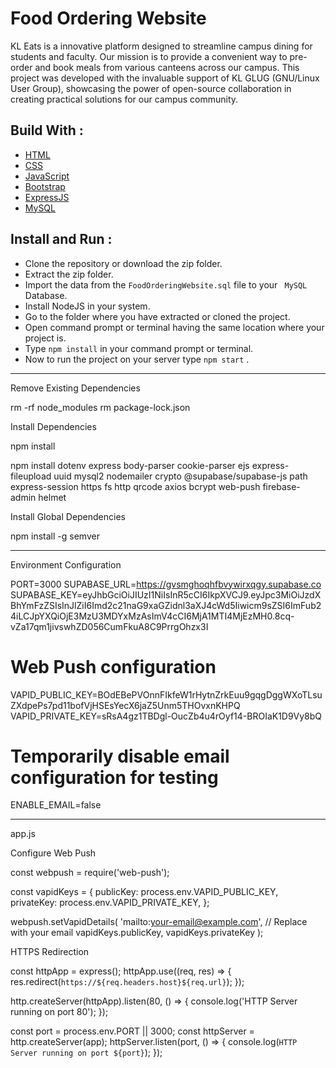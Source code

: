 # Food Ordering Website
KL Eats is a innovative platform designed to streamline campus dining for students and faculty. Our mission is to provide a convenient way to pre-order and book meals from various canteens across our campus. This project was developed with the invaluable support of KL GLUG (GNU/Linux User Group), showcasing the power of open-source collaboration in creating practical solutions for our campus community.


## Build With :
<ul>
    <li><a href="https://www.w3schools.com/html/" target="_blank">HTML</a></li>
    <li><a href="https://www.w3schools.com/css/" target="_blank">CSS</a></li>
    <li><a href="https://www.w3schools.com/js/" target="_blank">JavaScript</a></li>
    <li><a href="https://www.w3schools.com/bootstrap5/index.php" target="_blank">Bootstrap</a></li>
    <li><a href="https://expressjs.com/" target="_blank">ExpressJS</a></li>
    <li><a href="https://www.w3schools.com/mysql/default.asp" target="_blank">MySQL</a></li>
</ul>

## Install and Run :
- Clone the repository or download the zip folder.
- Extract the zip folder.
- Import the data from the ``` FoodOrderingWebsite.sql ``` file to your ``` MySQL``` Database.
- Install NodeJS in your system.
- Go to the folder where you have extracted or cloned the project.
- Open command prompt or terminal having the same location where your project is.
- Type ``` npm install ``` in your command prompt or terminal.
- Now to run the project on your server type ``` npm start ``` .





---------------------------------------------------------------------------------------------------------------------------------------------------------------------



Remove Existing Dependencies

rm -rf node_modules
rm package-lock.json


Install Dependencies

npm install

npm install dotenv express body-parser cookie-parser ejs express-fileupload uuid mysql2 nodemailer crypto @supabase/supabase-js path express-session https fs http qrcode axios bcrypt web-push firebase-admin helmet


Install Global Dependencies

npm install -g semver

-------------------------------------------------------


Environment Configuration


PORT=3000
SUPABASE_URL=https://gvsmghoqhfbvywirxqgy.supabase.co
SUPABASE_KEY=eyJhbGciOiJIUzI1NiIsInR5cCI6IkpXVCJ9.eyJpc3MiOiJzdXBhYmFzZSIsInJlZiI6Imd2c21naG9xaGZidnl3aXJ4cWd5Iiwicm9sZSI6ImFub24iLCJpYXQiOjE3MzU3MDYxMzAsImV4cCI6MjA1MTI4MjEzMH0.8cq-vZa17qm1jivswhZD056CumFkuA8C9PrrgOhzx3I

# Web Push configuration
VAPID_PUBLIC_KEY=BOdEBePVOnnFIkfeW1rHytnZrkEuu9gqgDggWXoTLsuZXdpePs7pd11bofVjHSEsYecX6jaZ5Unm5THOvxnKHPQ
VAPID_PRIVATE_KEY=sRsA4gz1TBDgl-OucZb4u4rOyf14-BROIaK1D9Vy8bQ

# Temporarily disable email configuration for testing
ENABLE_EMAIL=false







-------------------------------------------------------
app.js


Configure Web Push

const webpush = require('web-push');

const vapidKeys = {
    publicKey: process.env.VAPID_PUBLIC_KEY,
    privateKey: process.env.VAPID_PRIVATE_KEY,
};

webpush.setVapidDetails(
    'mailto:your-email@example.com', // Replace with your email
    vapidKeys.publicKey,
    vapidKeys.privateKey
);




HTTPS Redirection

const httpApp = express();
httpApp.use((req, res) => {
    res.redirect(`https://${req.headers.host}${req.url}`);
});

http.createServer(httpApp).listen(80, () => {
    console.log('HTTP Server running on port 80');
});

const port = process.env.PORT || 3000;
const httpServer = http.createServer(app);
httpServer.listen(port, () => {
    console.log(`HTTP Server running on port ${port}`);
});
